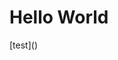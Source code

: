 # Hello World
[test](<zero-md src="https://raw.githubusercontent.com/fjcloud/hello/main/posts/test.md"></zero-md>)
